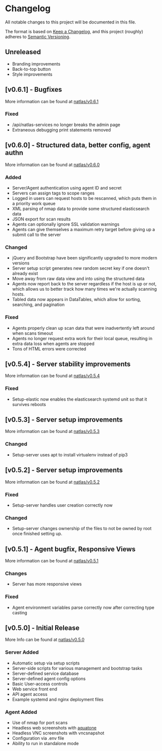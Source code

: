 # Changelog
All notable changes to this project will be documented in this file.

The format is based on [Keep a Changelog](https://keepachangelog.com/en/1.0.0/),
and this project (roughly) adheres to [Semantic Versioning](https://semver.org/spec/v2.0.0.html).

## Unreleased
* Branding improvements
* Back-to-top button
* Style improvements

## [v0.6.1] - Bugfixes
More information can be found at [natlas/v0.6.1](https://github.com/natlas/natlas/releases/tag/v0.6.1)

### Fixed
* /api/natlas-services no longer breaks the admin page
* Extraneous debugging print statements removed


## [v0.6.0] - Structured data, better config, agent authn
More information can be found at [natlas/v0.6.0](https://github.com/natlas/natlas/releases/tag/v0.6.0)

### Added
* Server/Agent authentication using agent ID and secret
* Servers can assign tags to scope ranges
* Logged in users can request hosts to be rescanned, which puts them in a priority work queue
* XML parsing of nmap data to provide some structured elasticsearch data
* JSON export for scan results
* Agents can optionally ignore SSL validation warnings
* Agents can give themselves a maximum retry target before giving up a submit call to the server

### Changed
* jQuery and Bootstrap have been significantly upgraded to more modern versions
* Server setup script generates new random secret key if one doesn't already exist
* Move away from raw data view and into using the structured data
* Agents now report back to the server regardless if the host is up or not, which allows us to better track how many times we're actually scanning hosts.
* Tabled data now appears in DataTables, which allow for sorting, searching, and pagination

### Fixed
* Agents properly clean up scan data that were inadvertently left around when scans timeout
* Agents no longer request extra work for their local queue, resulting in extra data loss when agents are stopped
* Tons of HTML errors were corrected

## [v0.5.4] - Server stability improvements
More information can be found at [natlas/v0.5.4](https://github.com/natlas/natlas/releases/tag/v0.5.4)

### Fixed
* Setup-elastic now enables the elasticsearch systemd unit so that it survives reboots


## [v0.5.3] - Server setup improvements
More information can be found at [natlas/v0.5.3](https://github.com/natlas/natlas/releases/tag/v0.5.3)

### Changed
* Setup-server uses apt to install virtualenv instead of pip3

## [v0.5.2] - Server setup improvements
More information can be found at [natlas/v0.5.2](https://github.com/natlas/natlas/releases/tag/v0.5.2)

### Fixed
* Setup-server handles user creation correctly now

### Changed
* Setup-server changes ownership of the files to not be owned by root once finished setting up. 

## [v0.5.1] - Agent bugfix, Responsive Views
More information can be found at [natlas/v0.5.1](https://github.com/natlas/natlas/releases/tag/v0.5.1)

### Changes
* Server has more responsive views

### Fixed
* Agent environment variables parse correctly now after correcting type casting


## [v0.5.0] - Initial Release
More Info can be found at [natlas/v0.5.0](https://github.com/natlas/natlas/releases/tag/v0.5.0)

### Server Added
* Automatic setup via setup scripts
* Server-side scripts for various management and bootstrap tasks
* Server-defined service database
* Server-defined agent config options
* Basic User-access controls
* Web service front end
* API agent access
* Example systemd and nginx deployment files

### Agent Added
* Use of nmap for port scans
* Headless web screenshots with [aquatone](https://github.com/michenriksen/aquatone)
* Headless VNC screenshots with vncsnapshot
* Configuration via .env file
* Ability to run in standalone mode
